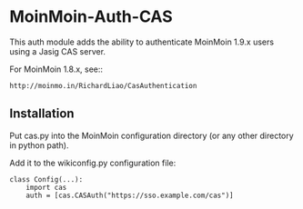 MoinMoin-Auth-CAS
=================

This auth module adds the ability to authenticate MoinMoin 1.9.x users using a Jasig CAS server.

For MoinMoin 1.8.x, see::

    http://moinmo.in/RichardLiao/CasAuthentication

Installation
------------

Put cas.py into the MoinMoin configuration directory (or any other directory in python path).

Add it to the wikiconfig.py configuration file:

    class Config(...):
        import cas
        auth = [cas.CASAuth("https://sso.example.com/cas")]



